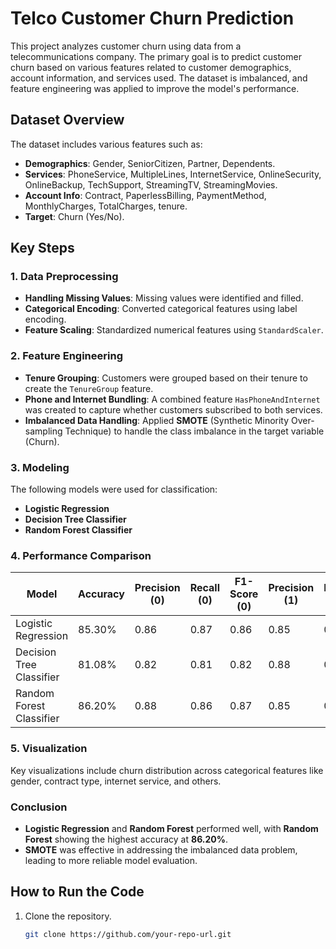# Telco Customer Churn Prediction

This project analyzes customer churn using data from a telecommunications company. The primary goal is to predict customer churn based on various features related to customer demographics, account information, and services used. The dataset is imbalanced, and feature engineering was applied to improve the model's performance.

## Dataset Overview

The dataset includes various features such as:
- **Demographics**: Gender, SeniorCitizen, Partner, Dependents.
- **Services**: PhoneService, MultipleLines, InternetService, OnlineSecurity, OnlineBackup, TechSupport, StreamingTV, StreamingMovies.
- **Account Info**: Contract, PaperlessBilling, PaymentMethod, MonthlyCharges, TotalCharges, tenure.
- **Target**: Churn (Yes/No).

## Key Steps

### 1. Data Preprocessing
- **Handling Missing Values**: Missing values were identified and filled.
- **Categorical Encoding**: Converted categorical features using label encoding.
- **Feature Scaling**: Standardized numerical features using `StandardScaler`.

### 2. Feature Engineering
- **Tenure Grouping**: Customers were grouped based on their tenure to create the `TenureGroup` feature.
- **Phone and Internet Bundling**: A combined feature `HasPhoneAndInternet` was created to capture whether customers subscribed to both services.
- **Imbalanced Data Handling**: Applied **SMOTE** (Synthetic Minority Over-sampling Technique) to handle the class imbalance in the target variable (Churn).

### 3. Modeling
The following models were used for classification:
- **Logistic Regression**
- **Decision Tree Classifier**
- **Random Forest Classifier**

### 4. Performance Comparison

| Model                  | Accuracy | Precision (0) | Recall (0) | F1-Score (0) | Precision (1) | Recall (1) | F1-Score (1) |
|------------------------|----------|---------------|------------|--------------|---------------|------------|--------------|
| Logistic Regression     | 85.30%   | 0.86          | 0.87       | 0.86         | 0.85          | 0.84       | 0.85         |
| Decision Tree Classifier| 81.08%   | 0.82          | 0.81       | 0.82         | 0.88          | 0.81       | 0.84         |
| Random Forest Classifier| 86.20%   | 0.88          | 0.86       | 0.87         | 0.85          | 0.87       | 0.86         |

### 5. Visualization
Key visualizations include churn distribution across categorical features like gender, contract type, internet service, and others.

### Conclusion
- **Logistic Regression** and **Random Forest** performed well, with **Random Forest** showing the highest accuracy at **86.20%**.
- **SMOTE** was effective in addressing the imbalanced data problem, leading to more reliable model evaluation.

## How to Run the Code
1. Clone the repository.
   ```bash
   git clone https://github.com/your-repo-url.git
